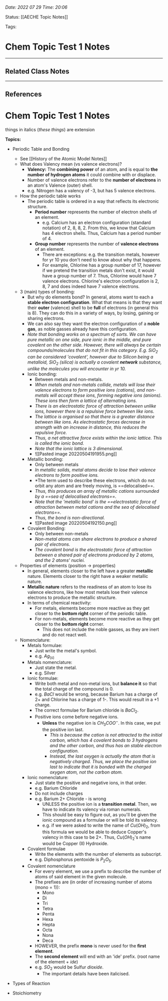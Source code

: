
*Date: 2022 07 29 Time: 20:06*

Status: [[AECHE Topic Notes]]

Tags: 

# Chem Topic Test 1 Notes




---
## Related Class Notes

---
## References

# Chem Topic Test 1 Notes

things in italics (*these things*) are extension

**Topics:**
- Periodic Table and Bonding
	- See [[History of the Atomic Model Notes]]
	- What does Valency mean (vs valence electrons)?
		- **Valency:** The **combining power** of an atom, and is equal to **the number of hydrogen atoms** it could combine with or displace.
		- Number of valence electrons refer to the **number of electrons** in an atom's Valence (outer) shell.
		- e.g. Nitrogen has a valency of -3, but has 5 valence electrons.
	- How the periodic table works
		- The periodic table is ordered in a way that reflects its electronic structure.
			- **Period number** represents the number of electron shells of an element.
				- e.g. Calcium has an electron configuration (standard notation) of 2, 8, 8, 2. From this, we know that Calcium has 4 electron shells. Thus, Calcium has a period number of 4.
			- **Group number** represents the number of **valence electrons** of an element.
				- There are exceptions: e.g. the transition metals, however for yr 10 you don't need to know about why that happens.
				- For example, Chlorine has a group number of 17, however if we pretend the transition metals don't exist, it would have a group number of 7. Thus, Chlorine would have 7 valence electrons. Chlorine's electron configuration is 2, 8, 7 and does indeed have 7 valence electrons.
	- 3 (main) types of bonding:
		- But why do elements bond? In general, atoms want to each a **stable electron configuration**. What that means is that they want their **outer** (valence) shell to be **full** of electrons (in general this is 8). They can do this in a variety of ways, by losing, gaining or sharing electrons.
		- We can also say they want the electron configuration of a **noble gas**, as noble gasses already have this configuration.
		- *Note that bonding works on a spectrum of sorts. We can have pure metallic on one side, pure ionic in the middle, and pure covalent on the other side. However, there will always be certain compounds/molecules that do not fit in this category. E.g. $SiO_2$ can be considered 'covalent', however due to Silicon being a metalloid, $SiO_2$ (silica) is actually a covalent **network** substance, unlike the molecules you will encounter in yr 10.*
		- Ionic bonding:
			- Between metals and non-metals.
			- *When metals and non-metals collide, metals will lose their valence electrons to form positive ions (cations), and non-metals will accept these ions, forming negative ions (anions). These ions then form a lattice of alternating ions.*
			- *There is an electrostatic force of attraction between unlike ions, however there is a repulsive force between like ions.*
			- *The lattice is organised so that there is a greater distance between like ions. As electrostatic forces decrease in strength with an increase in distance, this reduces the repulsive force.*
			- *Thus, a net attractive force exists within the ionic lattice. This is called the ionic bond.*
			- *Note that the ionic lattice is 3 dimensional.*
			- ![[Pasted image 20220504191955.png]]
		- Metallic bonding:
			- Only between metals
			- *In metallic solids, metal atoms decide to lose their valence electrons to form positive ions.*
			- *The term used to describe these electrons, which do not orbit any atom and are freely moving, is ==delocalised==. 
			- *Thus, this produces an array of metallic cations surrounded by a ==sea of delocalised electrons==.*
			- *Note that the 'metallic bond' is the ==electrostatic force of attraction between metal cations and the sea of delocalised electrons==.*
			- *Thus, the bond is non-directional.*
			- ![[Pasted image 20220504192150.png]]
		- Covalent Bonding:
			- Only between non-metals
			- *Non-metal atoms can share electrons to produce a shared pair of electrons.*
			- *The covalent bond is the electrostatic force of attraction between a shared pair of electrons produced by 2 atoms, and the 2 atoms' nuclei.*

	* Properties of elements (position $\rightarrow$ properties)
		* In general, elements closer to the left have a greater **metallic** nature. Elements closer to the right have a weaker metallic nature.
		* **Metallic nature** refers to the readiness of an atom to lose its valence electrons, like how most metals lose their valence electrons to produce the metallic structure.
		* In terms of chemical reactivity: 
			* For metals, elements become more reactive as they get closer to the **bottom right** corner of the periodic table.
			* For non-metals, elements become more reactive as they get closer to the **bottom right** corner.
				* This does not include the noble gasses, as they are inert and do not react well.
	* Nomenclature:
		* Metals formulae:
			* Just write the metal's symbol.
			* e.g. $Ag_{(s)}$
		* Metals nomenclature:
			* Just state the metal.
			* e.g. Silver
		* Ionic formulae:
			* Write both metal and non-metal ions, but **balance it** so that the total charge of the compound is 0.
			* e.g. $BaCl$ would be wrong, because Barium has a charge of 2+ and Chlorine has a charge of 1-. This would result in a +1 charge.
			* The correct formulae for Barium chloride is $BaCl_2$.
			* Positive ions come before negative ions.
				* **Unless** the negative ion is $CH_3COO^-$. In this case, we put the positive ion last.
					* *This is because the cation is not attracted to the initial carbon, which has 4 covalent bonds to 3 hydrogens and the other carbon, and thus has an stable electron configuration.*
					* *Instead, the last oxygen is actually the atom that is negatively charged. Thus, we place the positive ion last to indicate that it is bonded with the charged oxygen atom, not the carbon atom.*
		* Ionic nomenclature:
			* Just state the positive and negative ions, in that order. 
			* e.g. Barium Chloride
			* Do not include charges
			* e.g. Barium 2+ Chloride - is wrong
				* UNLESS the positive ion is a **transition metal**. Then, we have to indicate its valency via roman numerals.
				* This should be easy to figure out, as you'll be given the ionic compound as a formulae or will be told its valency.
				* e.g. if we were asked to write the name of $Cu(OH)_2$, from this formula we would be able to deduce Copper's valency in this case to be 2+. Thus, $Cu(OH)_2$'s name would be Copper (II) Hydroxide.
		* Covalent formulae
			* Write the elements with the number of elements as subscript.
			* e.g. Diphosphorus pentoxide is $P_2O_5$.
		* Covalent nomenclature
			* For every element, we use a prefix to describe the number of atoms of said element in the given molecule.
			* The prefixes are (in order of increasing number of atoms (mono = 1)):
				* Mono
				* Di
				* Tri
				* Tetra
				* Penta
				* Hexa
				* Hepta
				* Octa
				* Nona
				* Deca
			* HOWEVER, the prefix **mono** is never used for the **first element**.
			* The **second element** will end with an 'ide' prefix. (root name of the element + _ide_)
			* e.g. $SO_2$ would be Sulfur *di*ox*ide*.
				* The important details have been italicised. 	
- Types of Reaction
- Stoichiometry